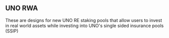 ## UNO RWA

These are designs for new UNO RE staking pools that allow users to invest in real world assets while investing into UNO's single sided insurance pools (SSIP)
